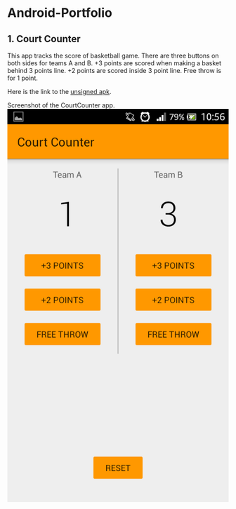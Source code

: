 # Android-Portfolio
## 1. Court Counter
This app tracks the score of basketball game. There are three buttons on both sides for teams A and B. +3 points are scored when making a basket behind 3 points line. +2 points are scored inside 3 point line. Free throw is for 1 point.

Here is the link to the [unsigned apk](https://github.com/rajeshsurana/Android-Portfolio/blob/master/CourtCounter/app-release-unsigned.apk?raw=true).

Screenshot of the CourtCounter app.
![Playing.png](https://raw.githubusercontent.com/rajeshsurana/Android-Portfolio/master/Images/Playing.png)
